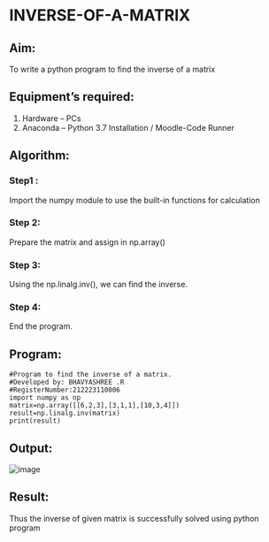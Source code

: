 # INVERSE-OF-A-MATRIX
## Aim:
To write a python program to find the inverse of a matrix
## Equipment’s required:
1. 	Hardware – PCs
2. 	Anaconda – Python 3.7 Installation / Moodle-Code Runner
## Algorithm:
### Step1 : 
Import the numpy module to use the built-in functions for calculation
### Step 2: 
Prepare the matrix  and assign in np.array()
### Step 3:
Using the np.linalg.inv(), we can find the inverse.
### Step 4: 
End the program.
## Program:
```
#Program to find the inverse of a matrix.
#Developed by: BHAVYASHREE .R
#RegisterNumber:212223110006
import numpy as np
matrix=np.array([[6,2,3],[3,1,1],[10,3,4]])
result=np.linalg.inv(matrix)
print(result)
```
## Output:
![image](https://github.com/Bhavyashree2403/INVERSE-OF-A-MATRIX/assets/149219738/0df76d56-9d73-49e4-9b3b-5fda5f954b13)

## Result:
Thus the inverse of given matrix is successfully solved using python program

